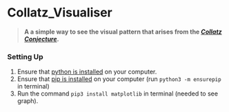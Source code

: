 # Collatz_Visualiser
> **A a simple way to see the visual pattern that arises from the _[Collatz Conjecture](https://en.wikipedia.org/wiki/Collatz_conjecture)_.**

### Setting Up
1. Ensure that [python is installed](https://www.python.org/downloads/) on your computer.
2. Ensure that [pip is installed](https://macpaw.com/how-to/install-pip-mac) on your computer (run `python3 -m ensurepip` in terminal)
3. Run the command `pip3 install matplotlib` in terminal (needed to see graph).

